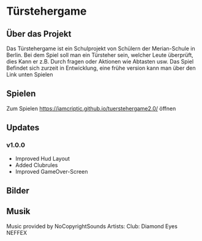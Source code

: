 # Türstehergame

## Über das Projekt

Das Türstehergame ist ein Schulprojekt von Schülern der Merian-Schule in Berlin. Bei dem Spiel soll man ein Türsteher sein, welcher Leute überprüft, dies Kann er z.B. Durch fragen oder Aktionen wie Abtasten usw. Das Spiel Befindet sich zurzeit in Entwicklung, eine frühe version kann man über den Link unten Spielen

## Spielen

Zum Spielen https://iamcriptic.github.io/tuerstehergame2.0/ öffnen

## Updates
### v1.0.0
  - Improved Hud Layout
  - Added Clubrules
  - Improved GameOver-Screen

## Bilder

## Musik
Music provided by NoCopyrightSounds
Artists:
  Club:
    Diamond Eyes
    NEFFEX
